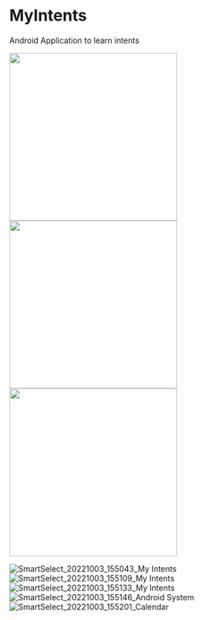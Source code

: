 # MyIntents
Android Application to learn intents

<img src="https://user-images.githubusercontent.com/100727442/193609796-1de69500-cf43-4f8e-ba77-4eb98d33d399.jpg" width="300">
<img src="https://user-images.githubusercontent.com/100727442/193609840-bb1975cc-3d6b-4900-bab3-494472e74b04.jpg" width="300">
<img src="https://user-images.githubusercontent.com/100727442/193609876-b6bd5d03-892d-43be-97cb-59f31c961227.jpg" width="300">






![SmartSelect_20221003_155043_My Intents](https://user-images.githubusercontent.com/100727442/193609894-ce53aac7-6f2f-4291-aae7-1c668da7daa2.jpg)
![SmartSelect_20221003_155109_My Intents](https://user-images.githubusercontent.com/100727442/193609928-4d1246f7-c0c3-4c3f-b31d-2d3fe639103c.jpg)
![SmartSelect_20221003_155133_My Intents](https://user-images.githubusercontent.com/100727442/193609960-ca94ce2e-e961-4261-b7a5-0764b2574f28.jpg)
![SmartSelect_20221003_155146_Android System](https://user-images.githubusercontent.com/100727442/193609995-3c50c14d-1918-4581-8fa3-5b9b0e25c323.jpg)
![SmartSelect_20221003_155201_Calendar](https://user-images.githubusercontent.com/100727442/193610020-715aff67-6d09-414a-a5a4-3c0554fe1bee.jpg)

